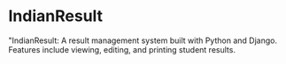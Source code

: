 # IndianResult
"IndianResult: A result management system built with Python and Django. Features include viewing, editing, and printing student results. 
